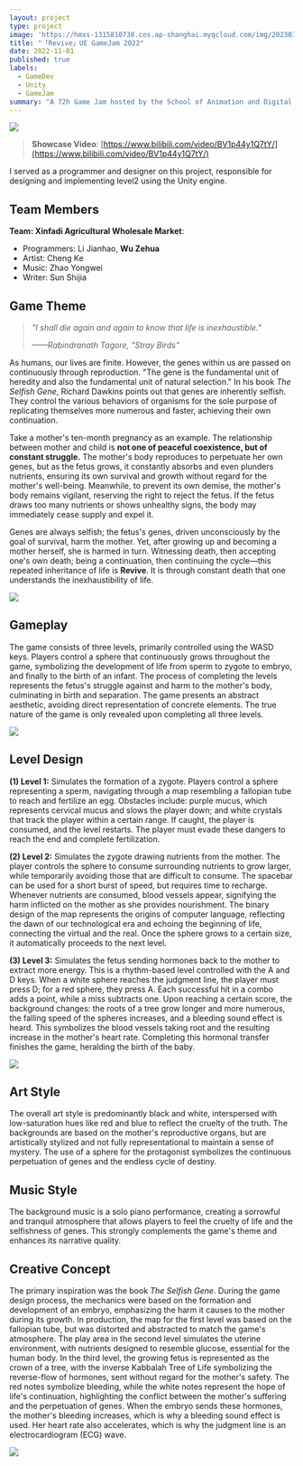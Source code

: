 ```yaml
---
layout: project
type: project
image: 'https://hmxs-1315810738.cos.ap-shanghai.myqcloud.com/img/202303261605787.png'
title: "「Revive」UE GameJam 2022"
date: 2022-11-01
published: true
labels:
  - GameDev
  - Unity
  - GameJam
summary: "A 72h Game Jam hosted by the School of Animation and Digital Arts of CUC and Unreal Engine.<br>This was my first Game Jam, a truly memorable experience."
---
```


<img class="img-fluid" src="https://hmxs-1315810738.cos.ap-shanghai.myqcloud.com/img/202303261605787.png">

> **Showcase Video**: [https://www.bilibili.com/video/BV1p44y1Q7tY/](https://www.bilibili.com/video/BV1p44y1Q7tY/)

I served as a programmer and designer on this project, responsible for designing and implementing level2 using the Unity engine.

## Team Members

**Team: Xinfadi Agricultural Wholesale Market**:

-   Programmers: Li Jianhao, **Wu Zehua**
-   Artist: Cheng Ke
-   Music: Zhao Yongwei
-   Writer: Sun Shijia

## Game Theme

> *"I shall die again and again to know that life is inexhaustible."*
>
> *——Rabindranath Tagore, "Stray Birds"*

As humans, our lives are finite. However, the genes within us are passed on continuously through reproduction. "The gene is the fundamental unit of heredity and also the fundamental unit of natural selection." In his book *The Selfish Gene*, Richard Dawkins points out that genes are inherently selfish. They control the various behaviors of organisms for the sole purpose of replicating themselves more numerous and faster, achieving their own continuation.

Take a mother's ten-month pregnancy as an example. The relationship between mother and child is **not one of peaceful coexistence, but of constant struggle.** The mother's body reproduces to perpetuate her own genes, but as the fetus grows, it constantly absorbs and even plunders nutrients, ensuring its own survival and growth without regard for the mother's well-being. Meanwhile, to prevent its own demise, the mother's body remains vigilant, reserving the right to reject the fetus. If the fetus draws too many nutrients or shows unhealthy signs, the body may immediately cease supply and expel it.

Genes are always selfish; the fetus's genes, driven unconsciously by the goal of survival, harm the mother. Yet, after growing up and becoming a mother herself, she is harmed in turn. Witnessing death, then accepting one's own death; being a continuation, then continuing the cycle—this repeated inheritance of life is **Revive**. It is through constant death that one understands the inexhaustibility of life.

<img class="img-fluid" src="https://hmxs-1315810738.cos.ap-shanghai.myqcloud.com/img/202303261616467.png">

## Gameplay

The game consists of three levels, primarily controlled using the WASD keys. Players control a sphere that continuously grows throughout the game, symbolizing the development of life from sperm to zygote to embryo, and finally to the birth of an infant. The process of completing the levels represents the fetus's struggle against and harm to the mother's body, culminating in birth and separation. The game presents an abstract aesthetic, avoiding direct representation of concrete elements. The true nature of the game is only revealed upon completing all three levels.

<img class="img-fluid" src="https://hmxs-1315810738.cos.ap-shanghai.myqcloud.com/img/202303261616505.png">

## Level Design

**(1) Level 1:** Simulates the formation of a zygote. Players control a sphere representing a sperm, navigating through a map resembling a fallopian tube to reach and fertilize an egg. Obstacles include: purple mucus, which represents cervical mucus and slows the player down; and white crystals that track the player within a certain range. If caught, the player is consumed, and the level restarts. The player must evade these dangers to reach the end and complete fertilization.

**(2) Level 2:** Simulates the zygote drawing nutrients from the mother. The player controls the sphere to consume surrounding nutrients to grow larger, while temporarily avoiding those that are difficult to consume. The spacebar can be used for a short burst of speed, but requires time to recharge. Whenever nutrients are consumed, blood vessels appear, signifying the harm inflicted on the mother as she provides nourishment. The binary design of the map represents the origins of computer language, reflecting the dawn of our technological era and echoing the beginning of life, connecting the virtual and the real. Once the sphere grows to a certain size, it automatically proceeds to the next level.

**(3) Level 3:** Simulates the fetus sending hormones back to the mother to extract more energy. This is a rhythm-based level controlled with the A and D keys. When a white sphere reaches the judgment line, the player must press D; for a red sphere, they press A. Each successful hit in a combo adds a point, while a miss subtracts one. Upon reaching a certain score, the background changes: the roots of a tree grow longer and more numerous, the falling speed of the spheres increases, and a bleeding sound effect is heard. This symbolizes the blood vessels taking root and the resulting increase in the mother's heart rate. Completing this hormonal transfer finishes the game, heralding the birth of the baby.

<img class="img-fluid" src="https://hmxs-1315810738.cos.ap-shanghai.myqcloud.com/img/202303261616278.png">

## Art Style

The overall art style is predominantly black and white, interspersed with low-saturation hues like red and blue to reflect the cruelty of the truth. The backgrounds are based on the mother's reproductive organs, but are artistically stylized and not fully representational to maintain a sense of mystery. The use of a sphere for the protagonist symbolizes the continuous perpetuation of genes and the endless cycle of destiny.

## Music Style

The background music is a solo piano performance, creating a sorrowful and tranquil atmosphere that allows players to feel the cruelty of life and the selfishness of genes. This strongly complements the game's theme and enhances its narrative quality.

## Creative Concept

The primary inspiration was the book *The Selfish Gene*. During the game design process, the mechanics were based on the formation and development of an embryo, emphasizing the harm it causes to the mother during its growth. In production, the map for the first level was based on the fallopian tube, but was distorted and abstracted to match the game's atmosphere. The play area in the second level simulates the uterine environment, with nutrients designed to resemble glucose, essential for the human body. In the third level, the growing fetus is represented as the crown of a tree, with the inverse Kabbalah Tree of Life symbolizing the reverse-flow of hormones, sent without regard for the mother's safety. The red notes symbolize bleeding, while the white notes represent the hope of life's continuation, highlighting the conflict between the mother's suffering and the perpetuation of genes. When the embryo sends these hormones, the mother's bleeding increases, which is why a bleeding sound effect is used. Her heart rate also accelerates, which is why the judgment line is an electrocardiogram (ECG) wave.

<img class="img-fluid" src="https://hmxs-1315810738.cos.ap-shanghai.myqcloud.com/img/202303261616663.png">